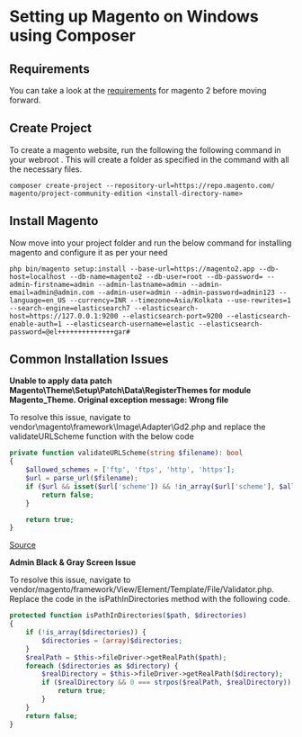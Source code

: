 # Setting up Magento on Windows using Composer

## Requirements

You can take a look at the [requirements](https://devdocs.magento.com/guides/v2.4/install-gde/system-requirements-tech.html) for magento 2 before moving forward.

## Create Project

To create a magento website, run the following the following command in your webroot . This will create a folder as specified in the command with all the necessary files.

` composer create-project --repository-url=https://repo.magento.com/ magento/project-community-edition <install-directory-name> `

## Install Magento

Now move into your project folder and run the below command for installing magento and configure it as per your need
```shell
php bin/magento setup:install --base-url=https://magento2.app --db-host=localhost --db-name=magento2 --db-user=root --db-password= --admin-firstname=admin --admin-lastname=admin --admin-email=admin@admin.com --admin-user=admin --admin-password=admin123 --language=en_US --currency=INR --timezone=Asia/Kolkata --use-rewrites=1 --search-engine=elasticsearch7 --elasticsearch-host=https://127.0.0.1:9200 --elasticsearch-port=9200 --elasticsearch-enable-auth=1 --elasticsearch-username=elastic --elasticsearch-password=@el++++++++++++++gar#
```

## Common Installation Issues

**Unable to apply data patch Magento\Theme\Setup\Patch\Data\RegisterThemes for module Magento_Theme. Original exception message: Wrong file**

To resolve this issue, navigate to vendor\magento\framework\Image\Adapter\Gd2.php and replace the validateURLScheme function with the below code

```php
private function validateURLScheme(string $filename): bool
{
    $allowed_schemes = ['ftp', 'ftps', 'http', 'https'];
    $url = parse_url($filename);
    if ($url && isset($url['scheme']) && !in_array($url['scheme'], $allowed_schemes) && !file_exists($filename)) {
        return false;
    }

    return true;
}
```

[Source](https://magento.stackexchange.com/questions/311806/installation-at-51-module-magento-theme-error-in-magento-2)

**Admin Black & Gray Screen Issue**

To resolve this issue, navigate to vendor/magento/framework/View/Element/Template/File/Validator.php. Replace the code in the isPathInDirectories method with the following code.

```php
protected function isPathInDirectories($path, $directories)
{
    if (!is_array($directories)) {
        $directories = (array)$directories;
    }
    $realPath = $this->fileDriver->getRealPath($path);
    foreach ($directories as $directory) {
        $realDirectory = $this->fileDriver->getRealPath($directory);
        if ($realDirectory && 0 === strpos($realPath, $realDirectory)) {
            return true;
        }
    }
    return false;
}
```

